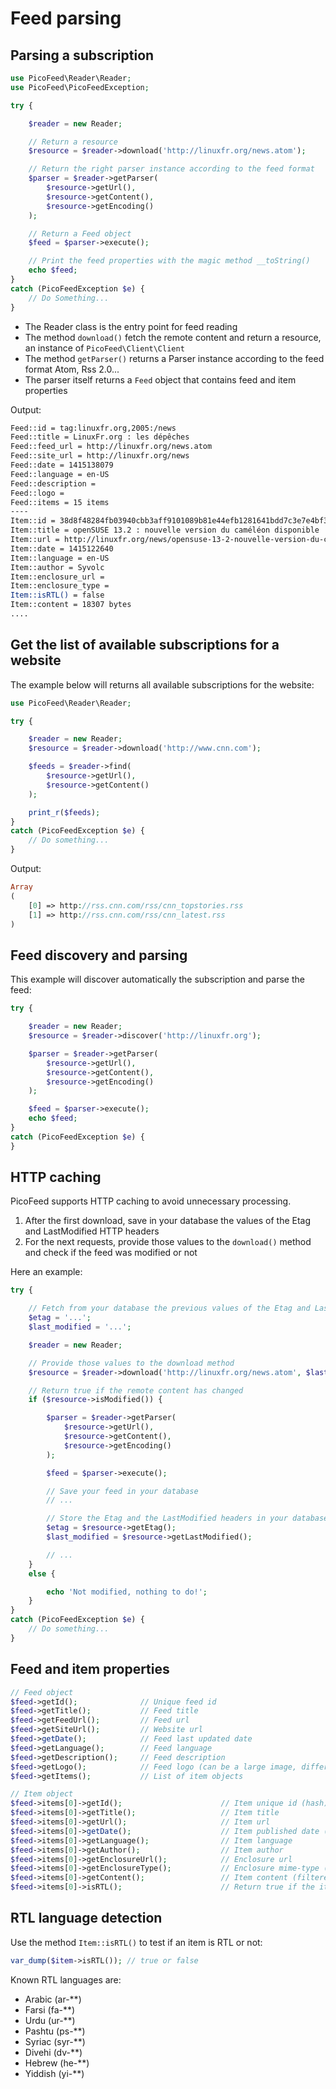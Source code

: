 Feed parsing
============

Parsing a subscription
----------------------

```php
use PicoFeed\Reader\Reader;
use PicoFeed\PicoFeedException;

try {

    $reader = new Reader;

    // Return a resource
    $resource = $reader->download('http://linuxfr.org/news.atom');

    // Return the right parser instance according to the feed format
    $parser = $reader->getParser(
        $resource->getUrl(),
        $resource->getContent(),
        $resource->getEncoding()
    );

    // Return a Feed object
    $feed = $parser->execute();

    // Print the feed properties with the magic method __toString()
    echo $feed;
}
catch (PicoFeedException $e) {
    // Do Something...
}
```

- The Reader class is the entry point for feed reading
- The method `download()` fetch the remote content and return a resource, an instance of `PicoFeed\Client\Client`
- The method `getParser()` returns a Parser instance according to the feed format Atom, Rss 2.0...
- The parser itself returns a `Feed` object that contains feed and item properties

Output:

```bash
Feed::id = tag:linuxfr.org,2005:/news
Feed::title = LinuxFr.org : les dépêches
Feed::feed_url = http://linuxfr.org/news.atom
Feed::site_url = http://linuxfr.org/news
Feed::date = 1415138079
Feed::language = en-US
Feed::description =
Feed::logo =
Feed::items = 15 items
----
Item::id = 38d8f48284fb03940cbb3aff9101089b81e44efb1281641bdd7c3e7e4bf3b0cd
Item::title = openSUSE 13.2 : nouvelle version du caméléon disponible !
Item::url = http://linuxfr.org/news/opensuse-13-2-nouvelle-version-du-cameleon-disponible
Item::date = 1415122640
Item::language = en-US
Item::author = Syvolc
Item::enclosure_url =
Item::enclosure_type =
Item::isRTL() = false
Item::content = 18307 bytes
....
```

Get the list of available subscriptions for a website
-----------------------------------------------------

The example below will returns all available subscriptions for the website:

```php
use PicoFeed\Reader\Reader;

try {

    $reader = new Reader;
    $resource = $reader->download('http://www.cnn.com');

    $feeds = $reader->find(
        $resource->getUrl(),
        $resource->getContent()
    );

    print_r($feeds);
}
catch (PicoFeedException $e) {
    // Do something...
}
```

Output:

```php
Array
(
    [0] => http://rss.cnn.com/rss/cnn_topstories.rss
    [1] => http://rss.cnn.com/rss/cnn_latest.rss
)
```

Feed discovery and parsing
--------------------------

This example will discover automatically the subscription and parse the feed:

```php
try {

    $reader = new Reader;
    $resource = $reader->discover('http://linuxfr.org');

    $parser = $reader->getParser(
        $resource->getUrl(),
        $resource->getContent(),
        $resource->getEncoding()
    );

    $feed = $parser->execute();
    echo $feed;
}
catch (PicoFeedException $e) {
}
```

HTTP caching
------------

PicoFeed supports HTTP caching to avoid unnecessary processing.

1. After the first download, save in your database the values of the Etag and LastModified HTTP headers
2. For the next requests, provide those values to the `download()` method and check if the feed was modified or not

Here an example:

```php
try {

    // Fetch from your database the previous values of the Etag and LastModified headers
    $etag = '...';
    $last_modified = '...';

    $reader = new Reader;

    // Provide those values to the download method
    $resource = $reader->download('http://linuxfr.org/news.atom', $last_modified, $etag);

    // Return true if the remote content has changed
    if ($resource->isModified()) {

        $parser = $reader->getParser(
            $resource->getUrl(),
            $resource->getContent(),
            $resource->getEncoding()
        );

        $feed = $parser->execute();

        // Save your feed in your database
        // ...

        // Store the Etag and the LastModified headers in your database for the next requests
        $etag = $resource->getEtag();
        $last_modified = $resource->getLastModified();

        // ...
    }
    else {

        echo 'Not modified, nothing to do!';
    }
}
catch (PicoFeedException $e) {
    // Do something...
}
```


Feed and item properties
------------------------

```php
// Feed object
$feed->getId();              // Unique feed id
$feed->getTitle();           // Feed title
$feed->getFeedUrl();         // Feed url
$feed->getSiteUrl();         // Website url
$feed->getDate();            // Feed last updated date
$feed->getLanguage();        // Feed language
$feed->getDescription();     // Feed description
$feed->getLogo();            // Feed logo (can be a large image, different from icon)
$feed->getItems();           // List of item objects

// Item object
$feed->items[0]->getId();                      // Item unique id (hash)
$feed->items[0]->getTitle();                   // Item title
$feed->items[0]->getUrl();                     // Item url
$feed->items[0]->getDate();                    // Item published date (timestamp)
$feed->items[0]->getLanguage();                // Item language
$feed->items[0]->getAuthor();                  // Item author
$feed->items[0]->getEnclosureUrl();            // Enclosure url
$feed->items[0]->getEnclosureType();           // Enclosure mime-type (audio/mp3, image/png...)
$feed->items[0]->getContent();                 // Item content (filtered or raw)
$feed->items[0]->isRTL();                      // Return true if the item language is Right-To-Left
```

RTL language detection
----------------------

Use the method `Item::isRTL()` to test if an item is RTL or not:

```php
var_dump($item->isRTL()); // true or false
```

Known RTL languages are:

- Arabic (ar-**)
- Farsi (fa-**)
- Urdu (ur-**)
- Pashtu (ps-**)
- Syriac (syr-**)
- Divehi (dv-**)
- Hebrew (he-**)
- Yiddish (yi-**)

